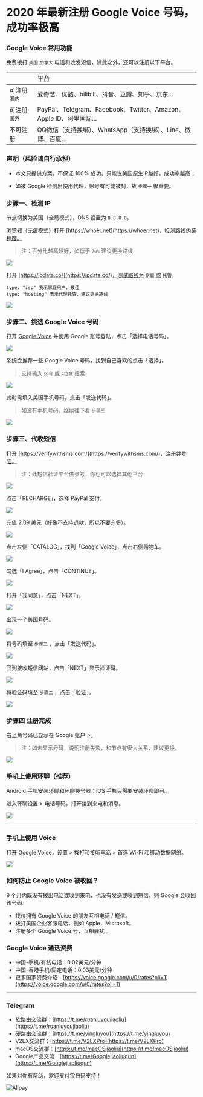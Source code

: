 # 2020 年最新注册 Google Voice 号码，成功率极高

### Google Voice 常用功能

免费拨打 `美国` `加拿大` 电话和收发短信，除此之外，还可以注册以下平台。

|              | 平台                                                         |
| :----------- | :----------------------------------------------------------- |
| 可注册`国内` | 爱奇艺、优酷、bilibili、抖音、豆瓣、知乎、京东…              |
| 可注册`国外` | PayPal、Telegram、Facebook、Twitter、Amazon、Apple ID、阿里国际… |
| 不可注册     | QQ微信（支持换绑）、WhatsApp（支持换绑）、Line、微博、百度…  |

### 声明（风险请自行承担）

* 本文只提供方案，不保证 100% 成功，只能说美国原生IP越好，成功率越高；

* 如被 Google 检测出使用代理，账号有可能被封，故 `步骤一` 很重要。

### 步骤一、检测 IP

节点切换为美国（全局模式），DNS 设置为 `8.8.8.8`。

浏览器（无痕模式）打开 [https://whoer.net](https://whoer.net)，检测路线伪装程度。

> 注：百分比越高越好，如低于 `70%` 建议更换路线

![](pic/002.jpg)

打开 [https://ipdata.co/](https://ipdata.co/)，测试路线为 `家庭` 或 `托管`。

```
type: "isp" 表示家庭用户，最佳
type: "hosting" 表示代理托管，建议更换路线
```

![](pic/003.jpg)

### 步骤二、挑选 Google Voice 号码

打开 [Google Voice](https://voice.google.com/) 并使用 Google 账号登陆，点击「选择电话号码」。

![](pic/004.png)

系统会推荐一些 Google Voice 号码，找到自己喜欢的点击「选择」。

> 支持输入 `区号` 或 `4位数` 搜索

![](pic/005.png)

此时需填入美国手机号码，点击「发送代码」。

> 如没有手机号码，继续往下看 `步骤三`

![](pic/006.png)

### 步骤三、代收短信

打开 [https://verifywithsms.com/](https://verifywithsms.com/)，注册并登陆。

> 注：此短信验证平台供参考，你也可以选择其他平台

![](pic/007.png)

点击「RECHARGE」，选择 PayPal 支付。

![](pic/008.png)

充值 2.09 美元（好像不支持退款，所以不要充多）。

![](pic/008.1.png)

点击左侧「CATALOG」，找到「Google Voice」，点击右侧购物车。

![](pic/009.png)

勾选「I Agree」，点击「CONTINUE」。

![](pic/009.1.png)

打开「我同意」，点击「NEXT」。

![](pic/010.png)

出现一个美国号码。

![](pic/010.1.png)

将号码填至 `步骤二` ，点击「发送代码」。

![](pic/019.png)

回到接收短信网站，点击「NEXT」显示验证码。

![](pic/020.png)

将验证码填至 `步骤二` ，点击「验证」。

![](pic/021.png)

### 步骤四 注册完成

右上角号码已显示在 Google 账户下。

> 注：如未显示号码，说明注册失败，和节点有很大关系，建议更换。

![](pic/011.png)

### 手机上使用环聊（推荐）

Android 手机安装环聊和环聊拨号器；iOS 手机只需要安装环聊即可。

进入环聊设置 > 电话号码，打开接到来电和消息。

![](pic/huanliao.jpg)

---

### 手机上使用 Voice

打开 Google Voice，设置 > 拨打和接听电话 > 首选 Wi-Fi 和移动数据网络。

![](pic/014.jpg)

### 如何防止 Google Voice 被收回？

9 个月内既没有拨出电话或收到来电，也没有发送或收到短信，则 Google 会收回该号码。

* 找位拥有 Google Voice 的朋友互相电话 / 短信。
* 拨打美国企业客服电话，例如 Apple，Microsoft。
* 注册多个 Google Voice 号，互相骚扰 。

### Google Voice 通话资费

* 中国-手机/有线电话：0.02美元/分钟
* 中国-香港手机/固定电话：0.03美元/分钟
* 更多国家资费介绍：[https://voice.google.com/u/0/rates?pli=1](https://voice.google.com/u/0/rates?pli=1)

----

### Telegram

* 软路由交流群：[https://t.me/ruanluyoujiaoliu](https://t.me/ruanluyoujiaoliu)
* 硬路由交流群：[https://t.me/yingluyou](https://t.me/yingluyou)
* V2EX交流群：[https://t.me/V2EXPro](https://t.me/V2EXPro)
* macOS交流群：[https://t.me/macOSjiaoliu](https://t.me/macOSjiaoliu)
* Google产品交流：[https://t.me/Googlejiaoliuqun](https://t.me/Googlejiaoliuqun)

如果对你有帮助，欢迎支付宝扫码支持！

![Alipay](https://raw.githubusercontent.com/masonincn/tuchuang/master/uPic/Alipay.png)